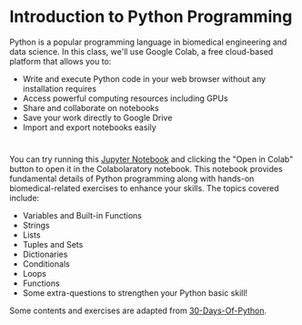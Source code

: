 # Introduction to Python Programming

Python is a popular programming language in biomedical engineering and data science.
In this class, we'll use Google Colab, a free cloud-based platform that allows you to:

- Write and execute Python code in your web browser without any installation requires
- Access powerful computing resources including GPUs
- Share and collaborate on notebooks
- Save your work directly to Google Drive
- Import and export notebooks easily

# 
You can try running this [Jupyter Notebook](https://github.com/wieheistdu/egbi101/blob/main/python-programming/introduction_to_python.ipynb) and clicking the "Open in Colab" button to open it in the Colabolaratory notebook. This notebook provides fundamental details of Python programming along with hands-on biomedical-related exercises to enhance your skills. The topics covered include:

- Variables and Built-in Functions
- Strings
- Lists
- Tuples and Sets
- Dictionaries
- Conditionals
- Loops
- Functions
- Some extra-questions to strengthen your Python basic skill!

Some contents and exercises are adapted from [30-Days-Of-Python](https://github.com/Asabeneh/30-Days-Of-Python/tree/master).
